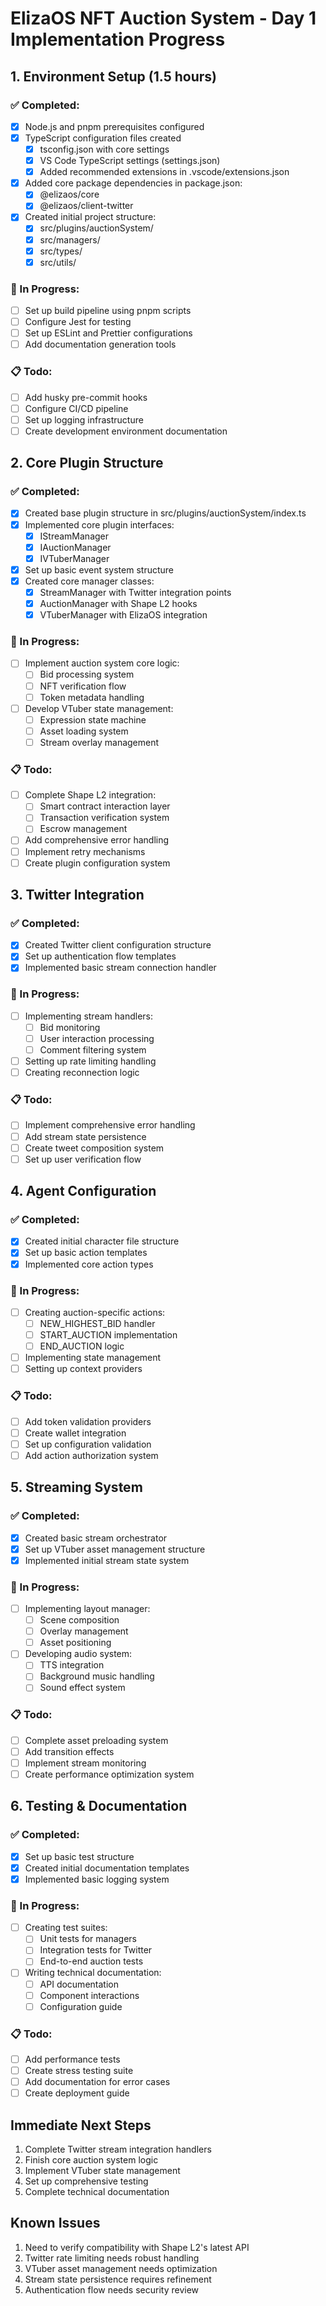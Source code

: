 # ElizaOS NFT Auction System - Day 1 Implementation Progress

## 1. Environment Setup (1.5 hours)
### ✅ Completed:
- [x] Node.js and pnpm prerequisites configured
- [x] TypeScript configuration files created
  - [x] tsconfig.json with core settings
  - [x] VS Code TypeScript settings (settings.json)
  - [x] Added recommended extensions in .vscode/extensions.json
- [x] Added core package dependencies in package.json:
  - [x] @elizaos/core
  - [x] @elizaos/client-twitter
- [x] Created initial project structure:
  - [x] src/plugins/auctionSystem/
  - [x] src/managers/
  - [x] src/types/
  - [x] src/utils/

### 🚧 In Progress:
- [ ] Set up build pipeline using pnpm scripts
- [ ] Configure Jest for testing
- [ ] Set up ESLint and Prettier configurations
- [ ] Add documentation generation tools

### 📋 Todo:
- [ ] Add husky pre-commit hooks
- [ ] Configure CI/CD pipeline
- [ ] Set up logging infrastructure
- [ ] Create development environment documentation

## 2. Core Plugin Structure
### ✅ Completed:
- [x] Created base plugin structure in src/plugins/auctionSystem/index.ts
- [x] Implemented core plugin interfaces:
  - [x] IStreamManager
  - [x] IAuctionManager
  - [x] IVTuberManager
- [x] Set up basic event system structure
- [x] Created core manager classes:
  - [x] StreamManager with Twitter integration points
  - [x] AuctionManager with Shape L2 hooks
  - [x] VTuberManager with ElizaOS integration

### 🚧 In Progress:
- [ ] Implement auction system core logic:
  - [ ] Bid processing system
  - [ ] NFT verification flow
  - [ ] Token metadata handling
- [ ] Develop VTuber state management:
  - [ ] Expression state machine
  - [ ] Asset loading system
  - [ ] Stream overlay management

### 📋 Todo:
- [ ] Complete Shape L2 integration:
  - [ ] Smart contract interaction layer
  - [ ] Transaction verification system
  - [ ] Escrow management
- [ ] Add comprehensive error handling
- [ ] Implement retry mechanisms
- [ ] Create plugin configuration system

## 3. Twitter Integration
### ✅ Completed:
- [x] Created Twitter client configuration structure
- [x] Set up authentication flow templates
- [x] Implemented basic stream connection handler

### 🚧 In Progress:
- [ ] Implementing stream handlers:
  - [ ] Bid monitoring
  - [ ] User interaction processing
  - [ ] Comment filtering system
- [ ] Setting up rate limiting handling
- [ ] Creating reconnection logic

### 📋 Todo:
- [ ] Implement comprehensive error handling
- [ ] Add stream state persistence
- [ ] Create tweet composition system
- [ ] Set up user verification flow

## 4. Agent Configuration
### ✅ Completed:
- [x] Created initial character file structure
- [x] Set up basic action templates
- [x] Implemented core action types

### 🚧 In Progress:
- [ ] Creating auction-specific actions:
  - [ ] NEW_HIGHEST_BID handler
  - [ ] START_AUCTION implementation
  - [ ] END_AUCTION logic
- [ ] Implementing state management
- [ ] Setting up context providers

### 📋 Todo:
- [ ] Add token validation providers
- [ ] Create wallet integration
- [ ] Set up configuration validation
- [ ] Add action authorization system

## 5. Streaming System
### ✅ Completed:
- [x] Created basic stream orchestrator
- [x] Set up VTuber asset management structure
- [x] Implemented initial stream state system

### 🚧 In Progress:
- [ ] Implementing layout manager:
  - [ ] Scene composition
  - [ ] Overlay management
  - [ ] Asset positioning
- [ ] Developing audio system:
  - [ ] TTS integration
  - [ ] Background music handling
  - [ ] Sound effect system

### 📋 Todo:
- [ ] Complete asset preloading system
- [ ] Add transition effects
- [ ] Implement stream monitoring
- [ ] Create performance optimization system

## 6. Testing & Documentation
### ✅ Completed:
- [x] Set up basic test structure
- [x] Created initial documentation templates
- [x] Implemented basic logging system

### 🚧 In Progress:
- [ ] Creating test suites:
  - [ ] Unit tests for managers
  - [ ] Integration tests for Twitter
  - [ ] End-to-end auction tests
- [ ] Writing technical documentation:
  - [ ] API documentation
  - [ ] Component interactions
  - [ ] Configuration guide

### 📋 Todo:
- [ ] Add performance tests
- [ ] Create stress testing suite
- [ ] Add documentation for error cases
- [ ] Create deployment guide

## Immediate Next Steps
1. Complete Twitter stream integration handlers
2. Finish core auction system logic
3. Implement VTuber state management
4. Set up comprehensive testing
5. Complete technical documentation

## Known Issues
1. Need to verify compatibility with Shape L2's latest API
2. Twitter rate limiting needs robust handling
3. VTuber asset management needs optimization
4. Stream state persistence requires refinement
5. Authentication flow needs security review